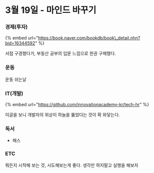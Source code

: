 # 3월 19일 - 마인드 바꾸기

### 경제\(투자\)

{% embed url="https://book.naver.com/bookdb/book\_detail.nhn?bid=16344592" %}

서점 구경했다가, 부동산 공부의 입문 느낌으로 한권 구매했다.

### 운동

 운동 쉬는날 

### IT\(개발\)

{% embed url="https://github.com/innovationacademy-kr/tech-hr" %}

이글을 보니 개발자의 위상이 하늘을 뚫었다는 것이 확 와닿는다.

### 독서

* 패스  

### ETC

뭐든지 시작해 보는 것, 시도해보는게 좋다. 생각만 하지말고 실행을 해보자     

